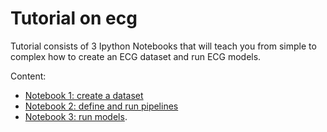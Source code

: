 # Tutorial on ecg

Tutorial consists of 3 Ipython Notebooks that will teach you from simple to complex how to create an ECG dataset and run ECG models.

Content:
* [Notebook 1: create a dataset](ecg_tutorial_part_1.ipynb)
* [Notebook 2: define and run pipelines](ecg_tutorial_part_2.ipynb)
* [Notebook 3: run models](ecg_tutorial_part_3.ipynb).